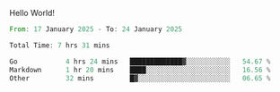 Hello World!

<!--START_SECTION:waka-->

```rust
From: 17 January 2025 - To: 24 January 2025

Total Time: 7 hrs 31 mins

Go            4 hrs 24 mins   █████████████▓░░░░░░░░░░░   54.67 %
Markdown      1 hr 20 mins    ████░░░░░░░░░░░░░░░░░░░░░   16.56 %
Other         32 mins         █▓░░░░░░░░░░░░░░░░░░░░░░░   06.65 %
```

<!--END_SECTION:waka-->
